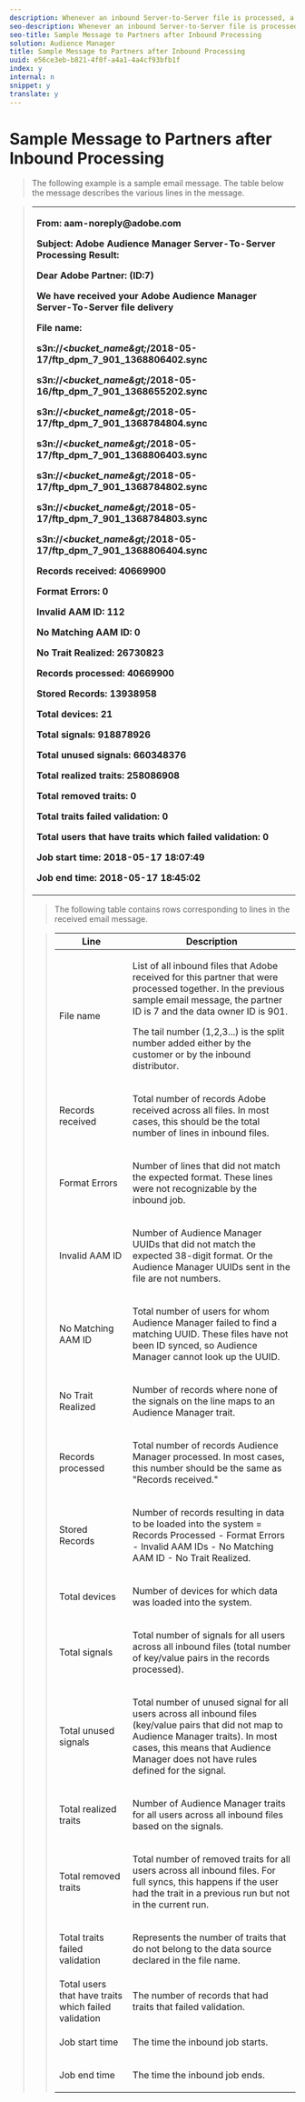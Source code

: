 ```yaml
---
description: Whenever an inbound Server-to-Server file is processed, a receipt is sent via email to partner solutions and, if configured, to the partner.
seo-description: Whenever an inbound Server-to-Server file is processed, a receipt is sent via email to partner solutions and, if configured, to the partner.
seo-title: Sample Message to Partners after Inbound Processing
solution: Audience Manager
title: Sample Message to Partners after Inbound Processing
uuid: e56ce3eb-b821-4f0f-a4a1-4a4cf93bfb1f
index: y
internal: n
snippet: y
translate: y
---
```


# Sample Message to Partners after Inbound Processing


>The following example is a sample email message. The table below the message describes the various lines in the message. 

><table id="table_F579C2278A044213BFCEF97F3BEC2C0C"> 
 <tbody> 
  <tr> 
   <td colname="col1"> <p> <b>From: aam-noreply@adobe.com </b> </p> <p> <b>Subject: Adobe Audience Manager Server-To-Server Processing Result:</b> </p> <p> <b>Dear Adobe Partner: (ID:7)</b> <b></b> </p> <p> <b>We have received your Adobe Audience Manager Server-To-Server file delivery</b> </p> <p> <b>File name:</b> <i></i> </p> <p> <b> s3n://&lt;<i>bucket_name&amp;gt;</i>/2018-05-17/ftp_dpm_7_901_1368806402.sync</b> </p> <p> <b> s3n://&lt;<i>bucket_name&amp;gt;</i>/2018-05-16/ftp_dpm_7_901_1368655202.sync </b> </p> <p> <b>s3n://&lt;<i>bucket_name&amp;gt;</i>/2018-05-17/ftp_dpm_7_901_1368784804.sync </b> </p> <p> <b>s3n://&lt;<i>bucket_name&amp;gt;</i>/2018-05-17/ftp_dpm_7_901_1368806403.sync </b> </p> <p> <b>s3n://&lt;<i>bucket_name&amp;gt;</i>/2018-05-17/ftp_dpm_7_901_1368784802.sync </b> </p> <p> <b>s3n://&lt;<i>bucket_name&amp;gt;</i>/2018-05-17/ftp_dpm_7_901_1368784803.sync </b> </p> <p> <b>s3n://&lt;<i>bucket_name&amp;gt;</i>/2018-05-17/ftp_dpm_7_901_1368806404.sync</b> </p> <p> <b>Records received: 40669900</b> </p> <p><b>Format Errors: 0</b> </p> <p> <b>Invalid AAM ID: 112 </b> </p> <p> <b>No Matching AAM ID: 0 </b> </p> <p> <b>No Trait Realized: 26730823 </b> </p> <p> <b>Records processed: 40669900 </b> </p> <p> <b>Stored Records: 13938958 </b> </p> <p> <b>Total devices: 21 </b> </p> <p> <b>Total signals: 918878926 </b> </p> <p> <b>Total unused signals: 660348376 </b> </p> <p> <b>Total realized traits: 258086908 </b> </p> <p> <b>Total removed traits: 0 </b> </p> <p> <b>Total traits failed validation: 0 </b> </p> <p> <b>Total users that have traits which failed validation: 0 </b> </p> <p> <b>Job start time: 2018-05-17 18:07:49 </b> </p> <p> <b>Job end time: 2018-05-17 18:45:02</b> </p> </td> 
  </tr> 
 </tbody> 
</table>

>The following table contains rows corresponding to lines in the received email message. 

><table id="table_93076D46AC50411395E72B9B987E99BE"> 
 <thead> 
  <tr> 
   <th colname="col1" class="entry"> Line </th> 
   <th colname="col2" class="entry"> Description </th> 
  </tr> 
 </thead>
 <tbody> 
  <tr> 
   <td colname="col1"> File name </td> 
   <td colname="col2"> <p>List of all inbound files that Adobe received for this partner that were processed together. In the previous sample email message, the partner ID is 7 and the data owner ID is 901. </p> <p>The tail number (1,2,3...) is the split number added either by the customer or by the inbound distributor. </p> </td> 
  </tr> 
  <tr> 
   <td colname="col1"> Records received </td> 
   <td colname="col2"> <p>Total number of records Adobe received across all files. In most cases, this should be the total number of lines in inbound files. </p> </td> 
  </tr> 
  <tr> 
   <td colname="col1"> Format Errors </td> 
   <td colname="col2"> <p>Number of lines that did not match the expected format. These lines were not recognizable by the inbound job. </p> </td> 
  </tr> 
  <tr> 
   <td colname="col1"> Invalid AAM ID </td> 
   <td colname="col2"> <p>Number of Audience Manager UUIDs that did not match the expected 38-digit format. Or the Audience Manager UUIDs sent in the file are not numbers. </p> </td> 
  </tr> 
  <tr> 
   <td colname="col1"> No Matching AAM ID </td> 
   <td colname="col2"> <p>Total number of users for whom Audience Manager failed to find a matching UUID. These files have not been ID synced, so Audience Manager cannot look up the UUID. </p> </td> 
  </tr> 
  <tr> 
   <td colname="col1"> No Trait Realized </td> 
   <td colname="col2"> <p>Number of records where none of the signals on the line maps to an Audience Manager trait. </p> </td> 
  </tr> 
  <tr> 
   <td colname="col1"> Records processed </td> 
   <td colname="col2"> <p>Total number of records Audience Manager processed. In most cases, this number should be the same as "Records received." </p> </td> 
  </tr> 
  <tr> 
   <td colname="col1"> Stored Records </td> 
   <td colname="col2"> <p>Number of records resulting in data to be loaded into the system = Records Processed - Format Errors - Invalid AAM IDs - No Matching AAM ID - No Trait Realized. </p> </td> 
  </tr> 
  <tr> 
   <td colname="col1"> Total devices </td> 
   <td colname="col2"> <p>Number of devices for which data was loaded into the system. </p> </td> 
  </tr> 
  <tr> 
   <td colname="col1"> Total signals </td> 
   <td colname="col2"> <p> Total number of signals for all users across all inbound files (total number of key/value pairs in the records processed). </p> </td> 
  </tr> 
  <tr> 
   <td colname="col1"> Total unused signals </td> 
   <td colname="col2"> <p>Total number of unused signal for all users across all inbound files (key/value pairs that did not map to Audience Manager traits). In most cases, this means that Audience Manager does not have rules defined for the signal. </p> </td> 
  </tr> 
  <tr> 
   <td colname="col1"> Total realized traits </td> 
   <td colname="col2"> <p>Number of Audience Manager traits for all users across all inbound files based on the signals. </p> </td> 
  </tr> 
  <tr> 
   <td colname="col1"> Total removed traits </td> 
   <td colname="col2"> <p> Total number of removed traits for all users across all inbound files. For full syncs, this happens if the user had the trait in a previous run but not in the current run. </p> </td> 
  </tr> 
  <tr> 
   <td colname="col1"> Total traits failed validation </td> 
   <td colname="col2"> <p>Represents the number of traits that do not belong to the data source declared in the file name. </p> </td> 
  </tr> 
  <tr> 
   <td colname="col1"> Total users that have traits which failed validation </td> 
   <td colname="col2"> <p>The number of records that had traits that failed validation. </p> </td> 
  </tr> 
  <tr> 
   <td colname="col1"> Job start time </td> 
   <td colname="col2"> <p>The time the inbound job starts. </p> </td> 
  </tr> 
  <tr> 
   <td colname="col1"> Job end time </td> 
   <td colname="col2"> <p>The time the inbound job ends. </p> </td> 
  </tr> 
 </tbody> 
</table>

